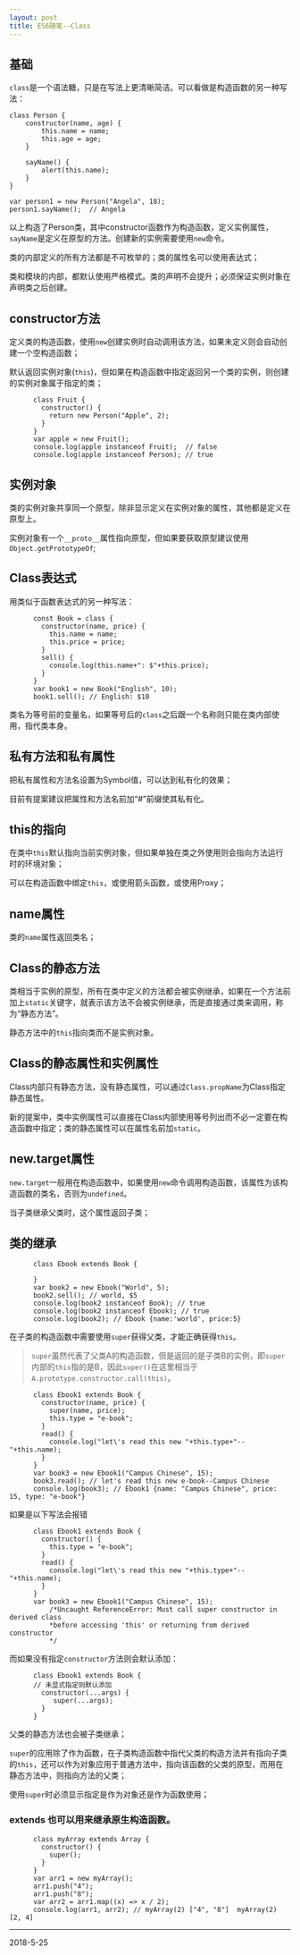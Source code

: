 ```yaml
---
layout: post
title: ES6随笔--Class
---
```


## 基础
`class`是一个语法糖，只是在写法上更清晰简洁。可以看做是构造函数的另一种写法：
```
class Person {
    constructor(name, age) {
        this.name = name;
        this.age = age;
    }
    
    sayName() {
        alert(this.name);
    }
}

var person1 = new Person("Angela", 18);
person1.sayName();  // Angela
```
以上构造了Person类，其中constructor函数作为构造函数，定义实例属性，`sayName`是定义在原型的方法。创建新的实例需要使用`new`命令。

类的内部定义的所有方法都是不可枚举的；类的属性名可以使用表达式；

类和模块的内部，都默认使用严格模式。类的声明不会提升；必须保证实例对象在声明类之后创建。

## constructor方法
定义类的构造函数，使用`new`创建实例时自动调用该方法，如果未定义则会自动创建一个空构造函数；

默认返回实例对象(`this`)，但如果在构造函数中指定返回另一个类的实例，则创建的实例对象属于指定的类；
```
      class Fruit {
        constructor() {
          return new Person("Apple", 2);
        }
      }
      var apple = new Fruit();
      console.log(apple instanceof Fruit);  // false
      console.log(apple instanceof Person); // true
```

## 实例对象
类的实例对象共享同一个原型，除非显示定义在实例对象的属性，其他都是定义在原型上。

实例对象有一个`__proto__`属性指向原型，但如果要获取原型建议使用`Object.getPrototypeOf`;
## Class表达式

用类似于函数表达式的另一种写法：
```
      const Book = class {
        constructor(name, price) {
          this.name = name;
          this.price = price;
        }
        sell() {
          console.log(this.name+": $"+this.price);
        }
      }
      var book1 = new Book("English", 10);
      book1.sell(); // English: $10
```
类名为等号前的变量名，如果等号后的`class`之后跟一个名称则只能在类内部使用，指代类本身。

## 私有方法和私有属性
把私有属性和方法名设置为Symbol值，可以达到私有化的效果；

目前有提案建议把属性和方法名前加“#”前缀使其私有化。
## this的指向
在类中`this`默认指向当前实例对象，但如果单独在类之外使用则会指向方法运行时的环境对象；

可以在构造函数中绑定`this`，或使用箭头函数，或使用Proxy；
## name属性
类的`name`属性返回类名；

## Class的静态方法
类相当于实例的原型，所有在类中定义的方法都会被实例继承，如果在一个方法前加上`static`关键字，就表示该方法不会被实例继承，而是直接通过类来调用，称为“静态方法”。

静态方法中的`this`指向类而不是实例对象。

## Class的静态属性和实例属性
Class内部只有静态方法，没有静态属性，可以通过`Class.propName`为Class指定静态属性。

新的提案中，类中实例属性可以直接在Class内部使用等号列出而不必一定要在构造函数中指定；类的静态属性可以在属性名前加`static`。

## new.target属性
`new.target`一般用在构造函数中，如果使用`new`命令调用构造函数，该属性为该构造函数的类名，否则为`undefined`。

当子类继承父类时，这个属性返回子类；

## 类的继承

```
      class Ebook extends Book {

      }
      var book2 = new Ebook("World", 5);
      book2.sell(); // world, $5
      console.log(book2 instanceof Book); // true
      console.log(book2 instanceof Ebook); // true
      console.log(book2); // Ebook {name:'world', price:5}
```
在子类的构造函数中需要使用`super`获得父类，才能正确获得`this`。

>`super`虽然代表了父类A的构造函数，但是返回的是子类B的实例，即`super`内部的`this`指的是B，因此`super()`在这里相当于`A.prototype.constructor.call(this)`。

```
      class Ebook1 extends Book {
        constructor(name, price) {
          super(name, price);
          this.type = "e-book";
        }
        read() {
          console.log("let\'s read this new "+this.type+"--"+this.name);
        }
      }
      var book3 = new Ebook1("Campus Chinese", 15);
      book3.read(); // let's read this new e-book--Campus Chinese
      console.log(book3); // Ebook1 {name: "Campus Chinese", price: 15, type: "e-book"}
```
如果是以下写法会报错

```
      class Ebook1 extends Book {
        constructor() {
          this.type = "e-book";  
        }
        read() {
          console.log("let\'s read this new "+this.type+"--"+this.name);
        }
      }
      var book3 = new Ebook1("Campus Chinese", 15);
          /*Uncaught ReferenceError: Must call super constructor in derived class 
          *before accessing 'this' or returning from derived constructor
          */
```

而如果没有指定`constructor`方法则会默认添加：
```
      class Ebook1 extends Book {
      // 未显式指定则默认添加
        constructor(...args) {
           super(...args);
        }
      }
```
父类的静态方法也会被子类继承；

`super`的应用除了作为函数，在子类构造函数中指代父类的构造方法并有指向子类的`this`，还可以作为对象应用于普通方法中，指向该函数的父类的原型，而用在静态方法中，则指向方法的父类；

使用`super`时必须显示指定是作为对象还是作为函数使用；

### extends 也可以用来继承原生构造函数。

```
      class myArray extends Array {
        constructor() {
          super();
        }
      }
      var arr1 = new myArray();
      arr1.push("4");
      arr1.push("8");
      var arr2 = arr1.map((x) => x / 2);
      console.log(arr1, arr2); // myArray(2) ["4", "8"]  myArray(2) [2, 4]
```

***
2018-5-25